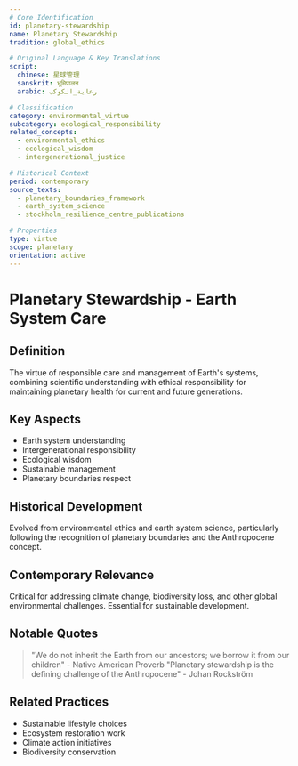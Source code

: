 ```yaml
---
# Core Identification
id: planetary-stewardship
name: Planetary Stewardship
tradition: global_ethics

# Original Language & Key Translations
script:
  chinese: 星球管理
  sanskrit: भूमिपालन
  arabic: رعاية_الكوكب

# Classification
category: environmental_virtue
subcategory: ecological_responsibility
related_concepts:
  - environmental_ethics
  - ecological_wisdom
  - intergenerational_justice

# Historical Context
period: contemporary
source_texts:
  - planetary_boundaries_framework
  - earth_system_science
  - stockholm_resilience_centre_publications

# Properties
type: virtue
scope: planetary
orientation: active
---
```


# Planetary Stewardship - Earth System Care

## Definition
The virtue of responsible care and management of Earth's systems, combining scientific understanding with ethical responsibility for maintaining planetary health for current and future generations.

## Key Aspects
- Earth system understanding
- Intergenerational responsibility
- Ecological wisdom
- Sustainable management
- Planetary boundaries respect

## Historical Development
Evolved from environmental ethics and earth system science, particularly following the recognition of planetary boundaries and the Anthropocene concept.

## Contemporary Relevance
Critical for addressing climate change, biodiversity loss, and other global environmental challenges. Essential for sustainable development.

## Notable Quotes
> "We do not inherit the Earth from our ancestors; we borrow it from our children" - Native American Proverb
> "Planetary stewardship is the defining challenge of the Anthropocene" - Johan Rockström

## Related Practices
- Sustainable lifestyle choices
- Ecosystem restoration work
- Climate action initiatives
- Biodiversity conservation
